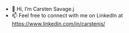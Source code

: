 - 👋 Hi, I’m Carsten Savage.j
- 📫 Feel free to connect with me on LinkedIn at https://www.linkedin.com/in/carstenjs/
